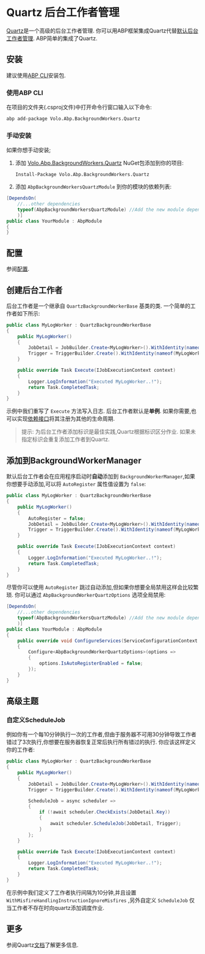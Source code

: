 # Quartz 后台工作者管理

[Quartz](https://www.quartz-scheduler.net/)是一个高级的后台工作者管理. 你可以用ABP框架集成Quartz代替[默认后台工作者管理](Background-Workers.md). ABP简单的集成了Quartz.

## 安装

建议使用[ABP CLI](CLI.md)安装包.

### 使用ABP CLI

在项目的文件夹(.csproj文件)中打开命令行窗口输入以下命令:

````bash
abp add-package Volo.Abp.BackgroundWorkers.Quartz
````

### 手动安装

如果你想手动安装;

1. 添加 [Volo.Abp.BackgroundWorkers.Quartz](https://www.nuget.org/packages/Volo.Abp.BackgroundWorkers.Quartz) NuGet包添加到你的项目:

   ````
   Install-Package Volo.Abp.BackgroundWorkers.Quartz
   ````

2. 添加 `AbpBackgroundWorkersQuartzModule` 到你的模块的依赖列表:

````csharp
[DependsOn(
    //...other dependencies
    typeof(AbpBackgroundWorkersQuartzModule) //Add the new module dependency
    )]
public class YourModule : AbpModule
{
}
````

## 配置

参阅[配置](Background-Jobs-Quartz.md#配置).

## 创建后台工作者

后台工作者是一个继承自 `QuartzBackgroundWorkerBase` 基类的类. 一个简单的工作者如下所示:

```` csharp
public class MyLogWorker : QuartzBackgroundWorkerBase
{
    public MyLogWorker()
    {
        JobDetail = JobBuilder.Create<MyLogWorker>().WithIdentity(nameof(MyLogWorker)).Build();
        Trigger = TriggerBuilder.Create().WithIdentity(nameof(MyLogWorker)).StartNow().Build();
    }

    public override Task Execute(IJobExecutionContext context)
    {
        Logger.LogInformation("Executed MyLogWorker..!");
        return Task.CompletedTask;
    }
}
````

示例中我们重写了 `Execute` 方法写入日志. 后台工作者默认是**单例**. 如果你需要,也可以实现[依赖接口](Dependency-Injection.md#依赖接口)将其注册为其他的生命周期.

> 提示: 为后台工作者添加标识是最佳实践,Quartz根据标识区分作业. 如果未指定标识会重复添加工作者到Quartz.

## 添加到BackgroundWorkerManager

默认后台工作者会在应用程序启动时**自动**添加到 `BackgroundWorkerManager`,如果你想要手动添加,可以将 `AutoRegister` 属性值设置为 `false`:

```` csharp
public class MyLogWorker : QuartzBackgroundWorkerBase
{
    public MyLogWorker()
    {
        AutoRegister = false;
        JobDetail = JobBuilder.Create<MyLogWorker>().WithIdentity(nameof(MyLogWorker)).Build();
        Trigger = TriggerBuilder.Create().WithIdentity(nameof(MyLogWorker)).StartNow().Build();
    }

    public override Task Execute(IJobExecutionContext context)
    {
        Logger.LogInformation("Executed MyLogWorker..!");
        return Task.CompletedTask;
    }
}
````

尽管你可以使用 `AutoRegister` 跳过自动添加,但如果你想要全局禁用这样会比较繁琐. 你可以通过 `AbpBackgroundWorkerQuartzOptions` 选项全局禁用:

```csharp
[DependsOn(
    //...other dependencies
    typeof(AbpBackgroundWorkersQuartzModule) //Add the new module dependency
    )]
public class YourModule : AbpModule
{
    public override void ConfigureServices(ServiceConfigurationContext context)
    {
        Configure<AbpBackgroundWorkerQuartzOptions>(options =>
        {
            options.IsAutoRegisterEnabled = false;
        });
    }
}
```

## 高级主题

### 自定义ScheduleJob

例如你有一个每10分钟执行一次的工作者,但由于服务器不可用30分钟导致工作者错过了3次执行,你想要在服务器恢复正常后执行所有错过的执行. 你应该这样定义你的工作者:

```csharp
public class MyLogWorker : QuartzBackgroundWorkerBase
{
    public MyLogWorker()
    {
        JobDetail = JobBuilder.Create<MyLogWorker>().WithIdentity(nameof(MyLogWorker)).Build();
        Trigger = TriggerBuilder.Create().WithIdentity(nameof(MyLogWorker)).WithSimpleSchedule(s=>s.WithIntervalInMinutes(1).RepeatForever().WithMisfireHandlingInstructionIgnoreMisfires()).Build();

        ScheduleJob = async scheduler =>
        {
            if (!await scheduler.CheckExists(JobDetail.Key))
            {
                await scheduler.ScheduleJob(JobDetail, Trigger);
            }
        };
    }

    public override Task Execute(IJobExecutionContext context)
    {
        Logger.LogInformation("Executed MyLogWorker..!");
        return Task.CompletedTask;
    }
}
```

在示例中我们定义了工作者执行间隔为10分钟,并且设置 `WithMisfireHandlingInstructionIgnoreMisfires` ,另外自定义 `ScheduleJob` 仅当工作者不存在时向quartz添加调度作业.

## 更多

参阅Quartz[文档](https://www.quartz-scheduler.net/documentation/index.html)了解更多信息.
